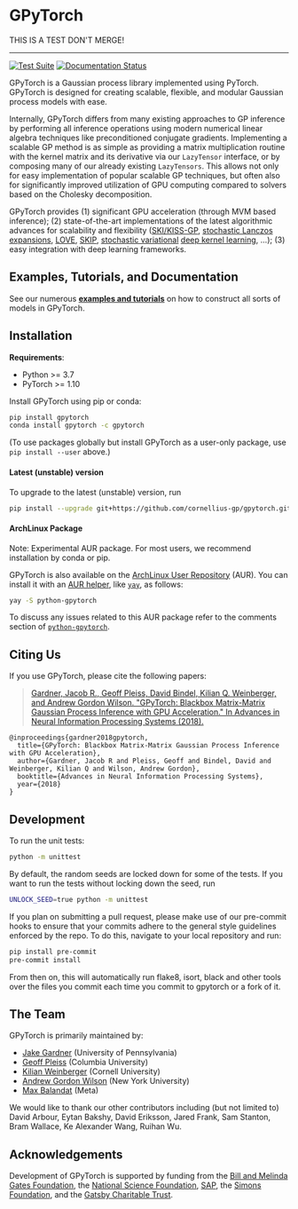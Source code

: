 # GPyTorch

THIS IS A TEST DON'T MERGE!

---
[![Test Suite](https://github.com/cornellius-gp/gpytorch/actions/workflows/run_test_suite.yml/badge.svg)](https://github.com/cornellius-gp/gpytorch/actions/workflows/run_test_suite.yml)
[![Documentation Status](https://readthedocs.org/projects/gpytorch/badge/?version=latest)](https://gpytorch.readthedocs.io/en/latest/?badge=latest)

GPyTorch is a Gaussian process library implemented using PyTorch. GPyTorch is designed for creating scalable, flexible, and modular Gaussian process models with ease.

Internally, GPyTorch differs from many existing approaches to GP inference by performing all inference operations using modern numerical linear algebra techniques like preconditioned conjugate gradients. Implementing a scalable GP method is as simple as providing a matrix multiplication routine with the kernel matrix and its derivative via our `LazyTensor` interface, or by composing many of our already existing `LazyTensors`. This allows not only for easy implementation of popular scalable GP techniques, but often also for significantly improved utilization of GPU computing compared to solvers based on the Cholesky decomposition.

GPyTorch provides (1) significant GPU acceleration (through MVM based inference); (2) state-of-the-art implementations of the latest algorithmic advances for scalability and flexibility ([SKI/KISS-GP](http://proceedings.mlr.press/v37/wilson15.pdf), [stochastic Lanczos expansions](https://arxiv.org/abs/1711.03481), [LOVE](https://arxiv.org/pdf/1803.06058.pdf), [SKIP](https://arxiv.org/pdf/1802.08903.pdf), [stochastic variational](https://arxiv.org/pdf/1611.00336.pdf) [deep kernel learning](http://proceedings.mlr.press/v51/wilson16.pdf), ...); (3) easy integration with deep learning frameworks.

## Examples, Tutorials, and Documentation

See our numerous [**examples and tutorials**](https://gpytorch.readthedocs.io/en/latest/) on how to construct all sorts of models in GPyTorch.

## Installation

**Requirements**:
- Python >= 3.7
- PyTorch >= 1.10

Install GPyTorch using pip or conda:

```bash
pip install gpytorch
conda install gpytorch -c gpytorch
```

(To use packages globally but install GPyTorch as a user-only package, use `pip install --user` above.)

#### Latest (unstable) version

To upgrade to the latest (unstable) version, run

```bash
pip install --upgrade git+https://github.com/cornellius-gp/gpytorch.git
```

#### ArchLinux Package
Note: Experimental AUR package. For most users, we recommend installation by conda or pip.

GPyTorch is also available on the [ArchLinux User Repository](https://wiki.archlinux.org/index.php/Arch_User_Repository) (AUR).
You can install it with an [AUR helper](https://wiki.archlinux.org/index.php/AUR_helpers), like [`yay`](https://aur.archlinux.org/packages/yay/), as follows:

```bash
yay -S python-gpytorch
```
To discuss any issues related to this AUR package refer to the comments section of
[`python-gpytorch`](https://aur.archlinux.org/packages/python-gpytorch/).

## Citing Us

If you use GPyTorch, please cite the following papers:
> [Gardner, Jacob R., Geoff Pleiss, David Bindel, Kilian Q. Weinberger, and Andrew Gordon Wilson. "GPyTorch: Blackbox Matrix-Matrix Gaussian Process Inference with GPU Acceleration." In Advances in Neural Information Processing Systems (2018).](https://arxiv.org/abs/1809.11165)
```
@inproceedings{gardner2018gpytorch,
  title={GPyTorch: Blackbox Matrix-Matrix Gaussian Process Inference with GPU Acceleration},
  author={Gardner, Jacob R and Pleiss, Geoff and Bindel, David and Weinberger, Kilian Q and Wilson, Andrew Gordon},
  booktitle={Advances in Neural Information Processing Systems},
  year={2018}
}
```

## Development

To run the unit tests:
```bash
python -m unittest
```

By default, the random seeds are locked down for some of the tests.
If you want to run the tests without locking down the seed, run
```bash
UNLOCK_SEED=true python -m unittest
```

If you plan on submitting a pull request, please make use of our pre-commit hooks to ensure that your commits adhere
to the general style guidelines enforced by the repo. To do this, navigate to your local repository and run:
```bash
pip install pre-commit
pre-commit install
```
From then on, this will automatically run flake8, isort, black and other tools over the files you commit each time you commit to gpytorch or a fork of it.

## The Team

GPyTorch is primarily maintained by:
- [Jake Gardner](https://www.cis.upenn.edu/~jacobrg/index.html) (University of Pennsylvania)
- [Geoff Pleiss](http://github.com/gpleiss) (Columbia University)
- [Kilian Weinberger](http://kilian.cs.cornell.edu/) (Cornell University)
- [Andrew Gordon Wilson](https://cims.nyu.edu/~andrewgw/) (New York University)
- [Max Balandat](https://research.fb.com/people/balandat-max/) (Meta)

We would like to thank our other contributors including (but not limited to)  David Arbour, Eytan Bakshy, David Eriksson, Jared Frank, Sam Stanton, Bram Wallace, Ke Alexander Wang, Ruihan Wu.

## Acknowledgements
Development of GPyTorch is supported by funding from
the [Bill and Melinda Gates Foundation](https://www.gatesfoundation.org/),
the [National Science Foundation](https://www.nsf.gov/),
[SAP](https://www.sap.com/index.html),
the [Simons Foundation](https://www.simonsfoundation.org),
and the [Gatsby Charitable Trust](https://www.gatsby.org.uk).
